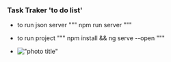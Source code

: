 ### Task Traker 'to do list'

- to run json server
  """
  npm run server
  """

- to run project
  """
  npm install && ng serve --open
  """
- !["photo title"]("./app.png")
